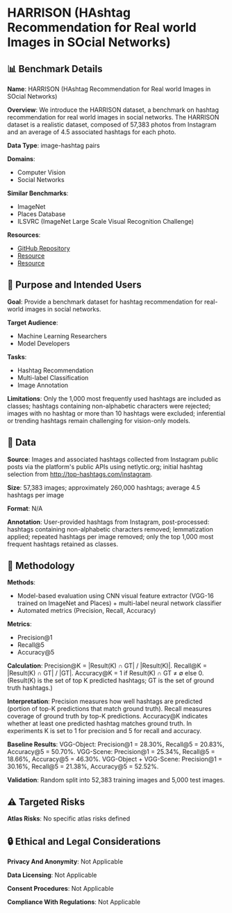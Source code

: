 # HARRISON (HAshtag Recommendation for Real world Images in SOcial Networks)

## 📊 Benchmark Details

**Name**: HARRISON (HAshtag Recommendation for Real world Images in SOcial Networks)

**Overview**: We introduce the HARRISON dataset, a benchmark on hashtag recommendation for real world images in social networks. The HARRISON dataset is a realistic dataset, composed of 57,383 photos from Instagram and an average of 4.5 associated hashtags for each photo.

**Data Type**: image-hashtag pairs

**Domains**:
- Computer Vision
- Social Networks

**Similar Benchmarks**:
- ImageNet
- Places Database
- ILSVRC (ImageNet Large Scale Visual Recognition Challenge)

**Resources**:
- [GitHub Repository](https://github.com/minstone/HARRISON-Dataset)
- [Resource](http://top-hashtags.com/instagram)
- [Resource](https://netlytic.org/index.php)

## 🎯 Purpose and Intended Users

**Goal**: Provide a benchmark dataset for hashtag recommendation for real-world images in social networks.

**Target Audience**:
- Machine Learning Researchers
- Model Developers

**Tasks**:
- Hashtag Recommendation
- Multi-label Classification
- Image Annotation

**Limitations**: Only the 1,000 most frequently used hashtags are included as classes; hashtags containing non-alphabetic characters were rejected; images with no hashtag or more than 10 hashtags were excluded; inferential or trending hashtags remain challenging for vision-only models.

## 💾 Data

**Source**: Images and associated hashtags collected from Instagram public posts via the platform's public APIs using netlytic.org; initial hashtag selection from http://top-hashtags.com/instagram.

**Size**: 57,383 images; approximately 260,000 hashtags; average 4.5 hashtags per image

**Format**: N/A

**Annotation**: User-provided hashtags from Instagram, post-processed: hashtags containing non-alphabetic characters removed; lemmatization applied; repeated hashtags per image removed; only the top 1,000 most frequent hashtags retained as classes.

## 🔬 Methodology

**Methods**:
- Model-based evaluation using CNN visual feature extractor (VGG-16 trained on ImageNet and Places) + multi-label neural network classifier
- Automated metrics (Precision, Recall, Accuracy)

**Metrics**:
- Precision@1
- Recall@5
- Accuracy@5

**Calculation**: Precision@K = |Result(K) ∩ GT| / |Result(K)|. Recall@K = |Result(K) ∩ GT| / |GT|. Accuracy@K = 1 if Result(K) ∩ GT ≠ ∅ else 0. (Result(K) is the set of top K predicted hashtags; GT is the set of ground truth hashtags.)

**Interpretation**: Precision measures how well hashtags are predicted (portion of top-K predictions that match ground truth). Recall measures coverage of ground truth by top-K predictions. Accuracy@K indicates whether at least one predicted hashtag matches ground truth. In experiments K is set to 1 for precision and 5 for recall and accuracy.

**Baseline Results**: VGG-Object: Precision@1 = 28.30%, Recall@5 = 20.83%, Accuracy@5 = 50.70%. VGG-Scene: Precision@1 = 25.34%, Recall@5 = 18.66%, Accuracy@5 = 46.30%. VGG-Object + VGG-Scene: Precision@1 = 30.16%, Recall@5 = 21.38%, Accuracy@5 = 52.52%.

**Validation**: Random split into 52,383 training images and 5,000 test images.

## ⚠️ Targeted Risks

**Atlas Risks**:
No specific atlas risks defined

## 🔒 Ethical and Legal Considerations

**Privacy And Anonymity**: Not Applicable

**Data Licensing**: Not Applicable

**Consent Procedures**: Not Applicable

**Compliance With Regulations**: Not Applicable

